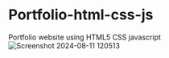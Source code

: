 # Portfolio-html-css-js

Portfolio website using HTML5 CSS javascript
![Screenshot 2024-08-11 120513](https://github.com/user-attachments/assets/4d4fd09c-c5b9-484f-9386-ef5a20c8c42e)
